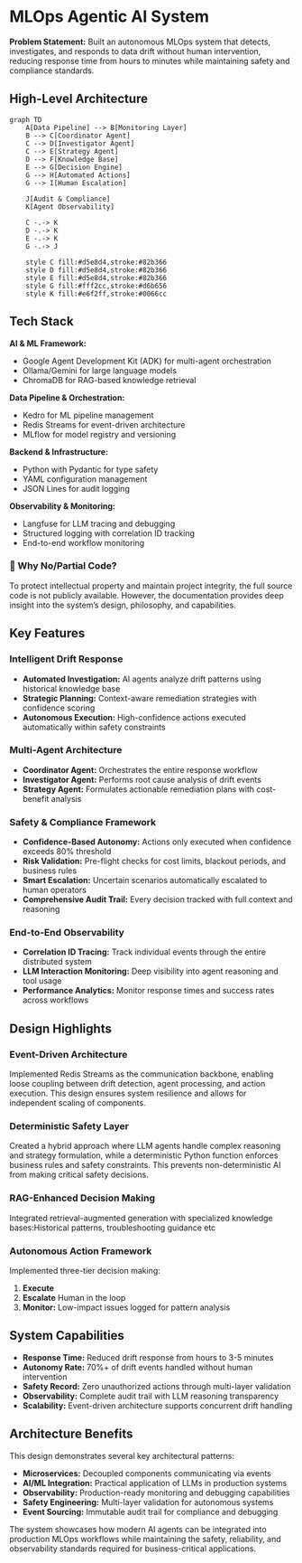 # MLOps Agentic AI System

**Problem Statement:** Built an autonomous MLOps system that detects, investigates, and responds to data drift without human intervention, reducing response time from hours to minutes while maintaining safety and compliance standards.

## High-Level Architecture

```mermaid
graph TD
    A[Data Pipeline] --> B[Monitoring Layer]
    B --> C[Coordinator Agent]
    C --> D[Investigator Agent]
    C --> E[Strategy Agent]
    D --> F[Knowledge Base]
    E --> G[Decision Engine]
    G --> H[Automated Actions]
    G --> I[Human Escalation]
    
    J[Audit & Compliance] 
    K[Agent Observability]
    
    C -.-> K
    D -.-> K
    E -.-> K
    G -.-> J
    
    style C fill:#d5e8d4,stroke:#82b366
    style D fill:#d5e8d4,stroke:#82b366
    style E fill:#d5e8d4,stroke:#82b366
    style G fill:#fff2cc,stroke:#d6b656
    style K fill:#e6f2ff,stroke:#0066cc
```

## Tech Stack

**AI & ML Framework:**
- Google Agent Development Kit (ADK) for multi-agent orchestration
- Ollama/Gemini for large language models
- ChromaDB for RAG-based knowledge retrieval


**Data Pipeline & Orchestration:**
- Kedro for ML pipeline management
- Redis Streams for event-driven architecture
- MLflow for model registry and versioning

**Backend & Infrastructure:**
- Python with Pydantic for type safety
- YAML configuration management
- JSON Lines for audit logging

**Observability & Monitoring:**
- Langfuse for LLM tracing and debugging
- Structured logging with correlation ID tracking
- End-to-end workflow monitoring

### 🚫 Why No/Partial Code?

To protect intellectual property and maintain project integrity, the full source code is not publicly available. However, the documentation provides deep insight into the system’s design, philosophy, and capabilities.


## Key Features

### Intelligent Drift Response
- **Automated Investigation:** AI agents analyze drift patterns using historical knowledge base
- **Strategic Planning:** Context-aware remediation strategies with confidence scoring
- **Autonomous Execution:** High-confidence actions executed automatically within safety constraints

### Multi-Agent Architecture
- **Coordinator Agent:** Orchestrates the entire response workflow
- **Investigator Agent:** Performs root cause analysis of drift events
- **Strategy Agent:** Formulates actionable remediation plans with cost-benefit analysis

### Safety & Compliance Framework
- **Confidence-Based Autonomy:** Actions only executed when confidence exceeds 80% threshold
- **Risk Validation:** Pre-flight checks for cost limits, blackout periods, and business rules
- **Smart Escalation:** Uncertain scenarios automatically escalated to human operators
- **Comprehensive Audit Trail:** Every decision tracked with full context and reasoning

### End-to-End Observability
- **Correlation ID Tracing:** Track individual events through the entire distributed system
- **LLM Interaction Monitoring:** Deep visibility into agent reasoning and tool usage
- **Performance Analytics:** Monitor response times and success rates across workflows

## Design Highlights

### Event-Driven Architecture
Implemented Redis Streams as the communication backbone, enabling loose coupling between drift detection, agent processing, and action execution. This design ensures system resilience and allows for independent scaling of components.

### Deterministic Safety Layer
Created a hybrid approach where LLM agents handle complex reasoning and strategy formulation, while a deterministic Python function enforces business rules and safety constraints. This prevents non-deterministic AI from making critical safety decisions.

### RAG-Enhanced Decision Making
Integrated retrieval-augmented generation with specialized knowledge bases:Historical patterns, troubleshooting guidance etc


### Autonomous Action Framework
Implemented three-tier decision making:
1. **Execute** 
2. **Escalate** Human in the loop
3. **Monitor:** Low-impact issues logged for pattern analysis


## System Capabilities

- **Response Time:** Reduced drift response from hours to 3-5 minutes
- **Autonomy Rate:** 70%+ of drift events handled without human intervention
- **Safety Record:** Zero unauthorized actions through multi-layer validation
- **Observability:** Complete audit trail with LLM reasoning transparency
- **Scalability:** Event-driven architecture supports concurrent drift handling

## Architecture Benefits

This design demonstrates several key architectural patterns:
- **Microservices:** Decoupled components communicating via events
- **AI/ML Integration:** Practical application of LLMs in production systems  
- **Observability:** Production-ready monitoring and debugging capabilities
- **Safety Engineering:** Multi-layer validation for autonomous systems
- **Event Sourcing:** Immutable audit trail for compliance and debugging

The system showcases how modern AI agents can be integrated into production MLOps workflows while maintaining the safety, reliability, and observability standards required for business-critical applications.
